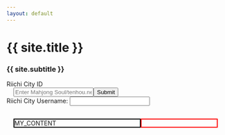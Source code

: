 ```yaml
---
layout: default
---
```


# {{ site.title }}

### {{ site.subtitle }}

<form method="POST" netlify action="/" name="main-form" style="flex: 1; display: flex; flex-direction: column">
  <span class="input-popout">Riichi City ID</span>
  <div style="flex: 1; display: flex; flex-direction: row; padding: 0 1rem;">
    <input placeholder="Enter Mahjong Soul/tenhou.net replay URL, or Riichi City replay ID" name="url" class="main-input"/>
    <button type="submit">Submit</button>
  </div>
  <span class="input-popout">Riichi City Username:
      <input name="username" class="second-input"/>
    </span>
</form>

<div style="flex: 1; display: flex; flex-direction: row; padding: 1rem;">
  <div style="flex: 5; border: 2px solid black">
    MY_CONTENT
  </div>
  <div style="flex: 3; border: 2px solid red">
  </div>
</div>
